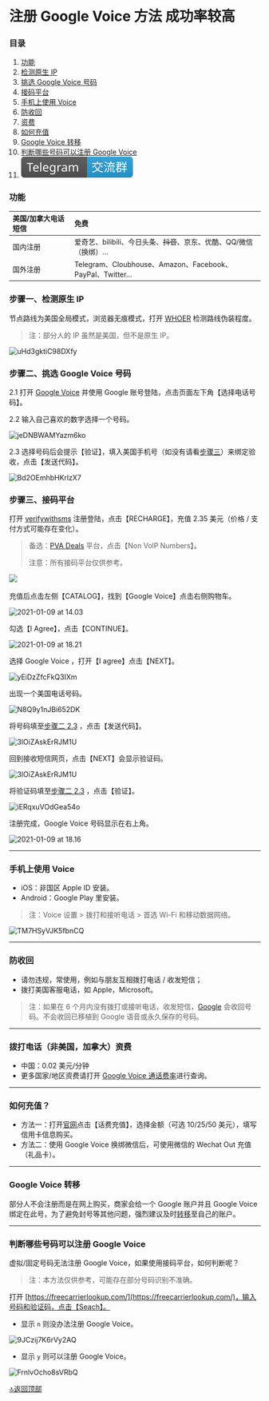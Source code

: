 # 注册 Google Voice 方法 成功率较高

### 目录

1. [功能](#功能)
2. [检测原生 IP](#步骤一检测原生-ip)
3. [挑选 Google Voice 号码](#步骤二挑选-google-voice-号码)
4. [接码平台](#步骤三接码平台)
5. [手机上使用 Voice](#手机上使用-voice)
6. [防收回](#防收回)
7. [资费](#拨打电话非美国加拿大资费)
8. [如何充值](#如何充值)
9. [Google Voice 转移](#google-voice-转移)
10. [判断哪些号码可以注册 Google Voice](#判断哪些号码可以注册-google-voice)
11. [![](https://raw.githubusercontent.com/liuour/SVG/aee8b7c77bb0aff2171f5c4b11caba849fc90768/Telegram.svg)](https://t.me/googlequn)

### 功能

| 美国/加拿大电话短信 | 免费                                                         |
| :------------------ | :----------------------------------------------------------- |
| 国内注册            | 爱奇艺、bilibili、今日头条、~~抖音~~、京东、优酷、QQ/微信（换绑）… |
| 国外注册            | Telegram、Cloubhouse、Amazon、Facebook、PayPal、Twitter…     |

### 步骤一、检测原生 IP

节点路线为美国全局模式，浏览器无痕模式，打开  [WHOER](https://whoer.net)  检测路线伪装程度。

> 注：部分人的 IP 虽然是美国，但不是原生 IP。

![uHd3gktiC98DXfy](https://i.loli.net/2021/03/02/uHd3gktiC98DXfy.png)


### 步骤二、挑选 Google Voice 号码

2.1 打开 [Google Voice](https://voice.google.com/) 并使用 Google 账号登陆，点击页面左下角【选择电话号码】。

2.2 输入自己喜欢的数字选择一个号码。

![jeDNBWAMYazm6ko](https://i.loli.net/2021/03/02/jeDNBWAMYazm6ko.png)

2.3 选择号码后会提示【验证】，填入美国手机号（如没有请看[步骤三](#步骤三接码平台)）来绑定验收，点击【发送代码】。

![Bd2OEmhbHKrlzX7](https://i.loli.net/2021/03/02/Bd2OEmhbHKrlzX7.png)

### 步骤三、接码平台

打开 [verifywithsms](https://verifywithsms.com/) 注册登陆，点击【RECHARGE】，充值 2.35 美元（价格 / 支付方式可能存在变化）。

> 备选：[PVA Deals](https://pvadeals.com/product/non-voip/) 平台，点击【Non VolP Numbers】。
>
> 注意：所有接码平台仅供参考。

![](https://tvax3.sinaimg.cn/large/008aobiRgy1gmhemij4vfj31vy148448.jpg)

充值后点击左侧【CATALOG】，找到【Google Voice】点击右侧购物车。

![2021-01-09 at 14.03](https://tva1.sinaimg.cn/large/008aobiRgy1gmheq8e6dxj31vy148wk1.jpg)

勾选【I Agree】，点击【CONTINUE】。

![2021-01-09 at 18.21](https://tvax3.sinaimg.cn/large/008aobiRgy1gmhm6y9jxuj31qi124agg.jpg)

选择 Google Voice ，打开【I agree】点击【NEXT】。

![yEiDzZfcFkQ3IXm](https://i.loli.net/2021/03/02/yEiDzZfcFkQ3IXm.png)

出现一个美国电话号码。

![N8Q9y1nJBi652DK](https://i.loli.net/2021/03/02/N8Q9y1nJBi652DK.png)

将号码填至[步骤二 2.3](#步骤二挑选-google-voice-号码) ，点击【发送代码】。

![3lOiZAskErRJM1U](https://i.loli.net/2021/03/02/3lOiZAskErRJM1U.png)

回到接收短信网页，点击【NEXT】会显示验证码。

![3lOiZAskErRJM1U](https://i.loli.net/2021/03/02/3lOiZAskErRJM1U.png)

将验证码填至[步骤二 2.3](#步骤二挑选-google-voice-号码) ，点击【验证】。

![iERqxuVOdGea54o](https://i.loli.net/2021/03/02/iERqxuVOdGea54o.png)

注册完成，Google Voice 号码显示在右上角。

![2021-01-09 at 18.16](https://tva4.sinaimg.cn/large/008aobiRgy1gmhm3prql2j31qi124wlf.jpg)

---

### 手机上使用 Voice

* iOS：非国区 Apple ID 安装。
* Android：Google Play 里安装。

> 注：Voice 设置 > 拨打和接听电话 > 首选 Wi-Fi 和移动数据网络。

![TM7HSyVJK5fbnCQ](https://i.loli.net/2021/03/02/TM7HSyVJK5fbnCQ.png)

---

### 防收回

* 请勿违规，常使用，例如与朋友互相拨打电话 / 收发短信；
* 拨打美国客服电话，如 Apple，Microsoft。

>注：如果在 6 个月内没有拨打或接听电话，收发短信，[Google](https://support.google.com/voice/answer/9230450?hl=en&ref_topic=9273222) 会收回号码。不会收回已移植到 Google 语音或永久保存的号码。

---

### 拨打电话（非美国，加拿大）资费

* 中国：0.02 美元/分钟
* 更多国家/地区资费请打开 [Google Voice 通话费率](https://voice.google.com/u/0/rates?pli=1)进行查询。

---

### 如何充值？

* 方法一：打开[官网](https://voice.google.com/u/3/billing)点击【话费充值】，选择金额（可选 10/25/50 美元），填写信用卡信息购买。
* 方法二：使用 Google Voice 换绑微信后，可使用微信的 Wechat Out 充值（礼品卡）。

---

### Google Voice 转移

部分人不会注册而是在网上购买，商家会给一个 Google 账户并且 Google Voice 绑定在此号，为了避免封号等其他问题，强烈建议及时[转移](https://github.com/masonme/googlevoice-transfer)至自己的账户。

---

### 判断哪些号码可以注册 Google Voice

虚拟/固定号码无法注册 Google Voice，如果使用接码平台，如何判断呢？

> 注：本方法仅供参考，可能存在部分号码识别不准确。

打开 [https://freecarrierlookup.com/](https://freecarrierlookup.com/)，输入号码和验证码，点击【Seach】。

* 显示 `n` 则没办法注册 Google Voice。

![9JCzij7K6rVy2AQ](https://i.loli.net/2021/02/26/9JCzij7K6rVy2AQ.png)

* 显示 `y` 则可以注册 Google Voice。

![FrnlvOcho8sVRbQ](https://i.loli.net/2021/02/26/FrnlvOcho8sVRbQ.png)

[🔝返回顶部](#目录)